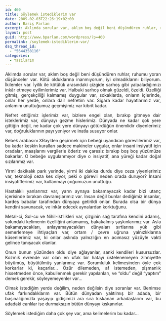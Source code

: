 ```yaml
---
id: 460
title: Söylemek istediklerim var
date: 2009-02-03T22:26:19+02:00
author: Barış Parlan
excerpt: Aklımda sorular var, aklım boş değil beni düşündüren ruhlar, ruhumu yoran düşünceler var. Kötü olduklarına inanmıyorum, iyi olmadıklarını biliyorum. İkilemler var. İyilik ile kötülük arasındaki çizgide sarhoş gibi yalpaladığımızı inkâr etmeye eyilimlerimiz var...
layout: post
guid: http://www.bparlan.com/wordpress/?p=460
permalink: /soylemek-istediklerim-var/
dsq_thread_id:
  - "5644358116"
categories:
  - Yazılarım
---
```

<div class="ttr_start">
</div>

<p style="text-align: justify;">
  Aklımda sorular var, aklım boş değil beni düşündüren ruhlar, ruhumu yoran düşünceler var. Kötü olduklarına inanmıyorum, iyi olmadıklarını biliyorum. İkilemler var. İyilik ile kötülük arasındaki çizgide sarhoş gibi yalpaladığımızı inkâr etmeye eyilimlerimiz var. Halbuki sarhoş olmak güzeldi, özeldi. Özelliği gitmiş, gerçekçiliği kalmamış duygular var, sokaklarda, onların içlerinde, onlar her yerde, onlara dair nefretim var. Sigara kadar hayatlarımız var, anlamını unuttuğumuz geçmişimiz var kibrit kadar.<!--more-->
</p>

<p style="text-align: justify;">
  Nefret ettiğimiz işlerimiz var, bizlere engel olan, bırakıp gitmeye dair isteklerimiz var, dünyayı gezme hislerimiz. Dünyada ne kadar çok yere gittiğin değil, ne kadar çok yere dünyayı götürdüğün önemlidir diyenlerimiz var, doğruluklarının payı yeniyor ve inatla susuyor onlar.
</p>

<p style="text-align: justify;">
  Bebek arabasını XRay&#8217;den geçirmek için bebeği uyandıran görevlilerimiz var, bu kadar keskin kuralları sadece makineler uygular, onlar insani insiyatif için oradalar, maaşlarını vergilerle öderiz ve çaresiz bırakıp boş boş yüzümüze bakarlar. O bebeğe uygulanmıyor diye o insiyatif, ana yüreği kadar doğal sızılarımız var.
</p>

<p style="text-align: justify;">
  Yirmi dakikalık park yerinde, yirmi iki dakika durdu diye ceza yiyenlerimiz var, teknoloji ceza kes diyor, peki o görevli neden orada duruyor? İnsani insiyatiflerimiz var, kullanmayı çoğumuzun unuttuğu.
</p>

<p style="text-align: justify;">
  Hastalıklı yanlarımız var, yarın aynaya bakamayacak kadar bizi utanç içerisinde bırakan davranışlarımız var. İnsan değil bunlar dediğimiz insanlar, kardeş babalar tarafından dünyaya getirildi onlar. Burada olsa bir dünya kendini savunacak, ve inkâr edecek aynalardan korktuğunu.
</p>

<p style="text-align: justify;">
  Metal-ci, Sol-cu ve Nihil-ist&#8217;likleri var, çizginin sağ tarafına kendini adamış, solundaki kelimenin özelliğini anlamamış, bakakalmış şaşkınlarımız var. Asla bakamayacakları, anlayamayacakları dünyaları sırtlarına yük gibi semerlemeye ihtiyaçları var, ortam / çevre uğruna yalnızlıklarına küsenlerimiz var, ki onlar aslında yalnızlığın en acımasız yüzüyle vakti gelince tanışacak olanlar.
</p>

<p style="text-align: justify;">
  Onun bunun yüzünden oldu diye ağlayanlar, sanki kendileri kusursuzlar. Kozmik evrende var olan en ufak bir hatayı üstelenemeyen zihniyette büyümüş, büyütülmüş yanlarımız var. Sorumluluk kelimesinden öyle çok korkarlar ki, kaçarlar&#8230; Özür dilemeden, af istemeden, pişmanlık hissetmeden önce, kabullenmek gerekir yapılanları, ve &#8220;oldu&#8221; değil &#8220;yaptım&#8221; demek gerekir, söyleyemeyenler var&#8230;
</p>

<p style="text-align: justify;">
  Olmak istediğim yerde değilim, neden değilsin diye soranlar var. Benimse ufak farkındalıklarım var. Bütün dünyadan yalıtılmış bir adada, bir başınalığımızla yaşayıp gidişimizi ara sıra kıskanan arkadaşlarım var, bu adadaki canlılar ise durmaksızın bütün dünyayı kıskanırlar.
</p>

<p style="text-align: justify;">
  Söylemek istediğim daha çok şey var, ama kelimelerim bu kadar&#8230;
</p>

<div class="ttr_end">
</div>